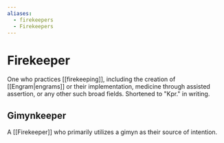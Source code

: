 ```yaml
---
aliases:
  - firekeepers
  - Firekeepers
---
```

# Firekeeper  

One who practices [[firekeeping]], including the creation of [[Engram|engrams]] or their implementation, medicine through assisted assertion, or any other such broad fields. Shortened to "Kpr." in writing.

## Gimynkeeper

A [[Firekeeper]] who primarily utilizes a gimyn as their source of intention.
